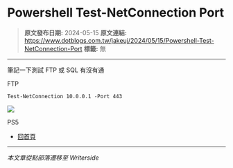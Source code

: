 # Powershell Test-NetConnection Port

> **原文發布日期:** 2024-05-15
> **原文連結:** https://www.dotblogs.com.tw/jakeuj/2024/05/15/Powershell-Test-NetConnection-Port
> **標籤:** 無

---

筆記一下測試 FTP 或 SQL 有沒有通

FTP

```
Test-NetConnection 10.0.0.1 -Port 443
```

![](https://card.psnprofiles.com/1/jakeuj.png)

PS5

* [回首頁](/jakeuj)

---

*本文章從點部落遷移至 Writerside*
